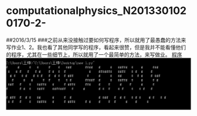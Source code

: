 # computationalphysics_N2013301020170-2-
##2016/3/15
###之前从来没接触过要如何写程序，所以就用了最愚蠢的方法来写作业1、2。我也看了其他同学写的程序，看起来很赞，但是我并不能看懂他们的程序，尤其在一些细节上，所以就用了一个最简单的方法，来写做业。
[程序](https://github.com/Wangzhengwhu/computationalphysics_N2013301020170-2-/blob/master/new%201.py)
![图片](https://github.com/Wangzhengwhu/computationalphysics_N2013301020170-2-/blob/master/%E8%8B%B1%E6%96%87%E5%90%8D%E5%AD%97.png)
